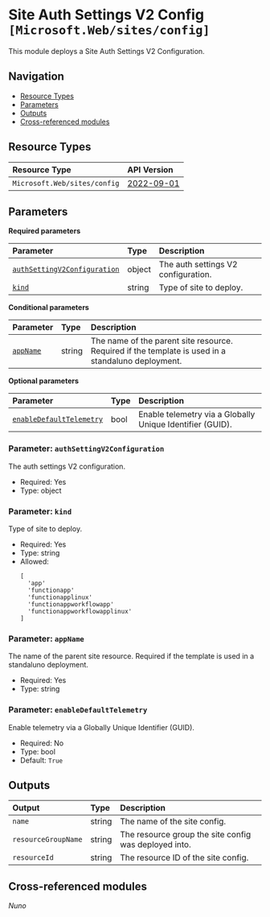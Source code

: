 # Site Auth Settings V2 Config `[Microsoft.Web/sites/config]`

This module deploys a Site Auth Settings V2 Configuration.

## Navigation

- [Resource Types](#Resource-Types)
- [Parameters](#Parameters)
- [Outputs](#Outputs)
- [Cross-referenced modules](#Cross-referenced-modules)

## Resource Types

| Resource Type | API Version |
| :-- | :-- |
| `Microsoft.Web/sites/config` | [2022-09-01](https://learn.microsoft.com/en-us/azure/templates/Microsoft.Web/sites) |

## Parameters

**Required parameters**

| Parameter | Type | Description |
| :-- | :-- | :-- |
| [`authSettingV2Configuration`](#parameter-authsettingv2configuration) | object | The auth settings V2 configuration. |
| [`kind`](#parameter-kind) | string | Type of site to deploy. |

**Conditional parameters**

| Parameter | Type | Description |
| :-- | :-- | :-- |
| [`appName`](#parameter-appname) | string | The name of the parent site resource. Required if the template is used in a standaluno deployment. |

**Optional parameters**

| Parameter | Type | Description |
| :-- | :-- | :-- |
| [`enableDefaultTelemetry`](#parameter-enabledefaulttelemetry) | bool | Enable telemetry via a Globally Unique Identifier (GUID). |

### Parameter: `authSettingV2Configuration`

The auth settings V2 configuration.

- Required: Yes
- Type: object

### Parameter: `kind`

Type of site to deploy.

- Required: Yes
- Type: string
- Allowed:
  ```Bicep
  [
    'app'
    'functionapp'
    'functionapplinux'
    'functionappworkflowapp'
    'functionappworkflowapplinux'
  ]
  ```

### Parameter: `appName`

The name of the parent site resource. Required if the template is used in a standaluno deployment.

- Required: Yes
- Type: string

### Parameter: `enableDefaultTelemetry`

Enable telemetry via a Globally Unique Identifier (GUID).

- Required: No
- Type: bool
- Default: `True`


## Outputs

| Output | Type | Description |
| :-- | :-- | :-- |
| `name` | string | The name of the site config. |
| `resourceGroupName` | string | The resource group the site config was deployed into. |
| `resourceId` | string | The resource ID of the site config. |

## Cross-referenced modules

_Nuno_
